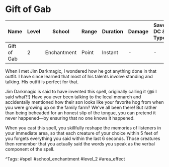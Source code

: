 # Gift of Gab

| Name | Level | School | Range | Duration | Damage | Save DC & Type |
|------|-------|--------|-------|----------|--------|----------------|
| Gift of Gab | 2 | Enchantment | Point | Instant | - | - |

When I met Jim Darkmagic, I wondered how he got anything done in that outfit. I have since learned that most of his talents involve standing and talking. His outfit is perfect for that.

Jim Darkmagic is said to have invented this spell, originally calling it {@i I said what?!} Have you ever been talking to the local monarch and accidentally mentioned how their son looks like your favorite hog from when you were growing up on the family farm? We've all been there! But rather than being beheaded for an honest slip of the tongue, you can pretend it never happened—by ensuring that no one knows it happened.

When you cast this spell, you skillfully reshape the memories of listeners in your immediate area, so that each creature of your choice within 5 feet of you forgets everything you said within the last 6 seconds. Those creatures then remember that you actually said the words you speak as the verbal component of the spell.

^Tags: #spell #school_enchantment #level_2 #area_effect